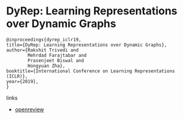# DyRep: Learning Representations over Dynamic Graphs

```
@inproceedings{dyrep_iclr19,    
title={DyRep: Learning Representations over Dynamic Graphs},    
author={Rakshit Trivedi and
        Mehrdad Farajtabar and
        Prasenjeet Biswal and
        Hongyuan Zha},    
booktitle={International Conference on Learning Representations (ICLR)},    
year={2019},    
}
```

links
- [openreview](https://openreview.net/forum?id=HyePrhR5KX)
